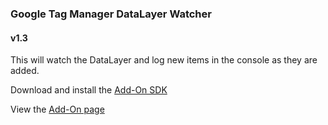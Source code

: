 ### Google Tag Manager DataLayer Watcher
#### v1.3

This will watch the DataLayer and log new items in the console as they are added.

Download and install the [Add-On SDK](https://developer.mozilla.org/en-US/Add-ons/SDK/Tutorials/Installation)

View the [Add-On page](https://addons.mozilla.org/en-US/firefox/addon/gtm-datalayer-watcher/)
